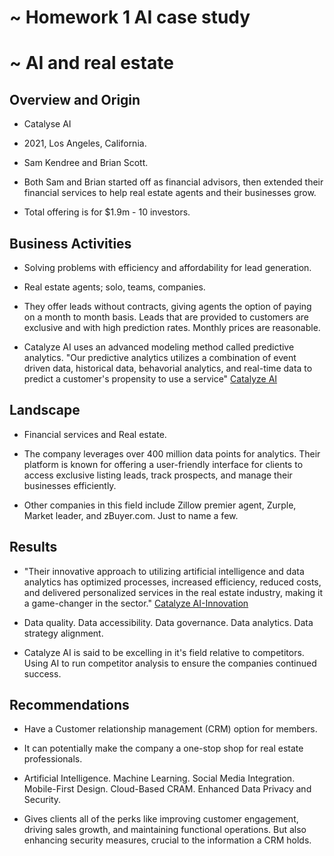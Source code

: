 # ~ Homework 1 AI case study 
# ~ AI and real estate

## Overview and Origin

* Catalyse AI

* 2021, Los Angeles, California.

* Sam Kendree and Brian Scott.

* Both Sam and Brian started off as financial advisors, then extended their financial services to help real estate agents and 
 their businesses grow.

* Total offering is for $1.9m - 10 investors.

## Business Activities

* Solving problems with efficiency and affordability for lead generation.

* Real estate agents; solo, teams, companies.

* They offer leads without contracts, giving agents the option of paying on a month to month basis. Leads that are provided to 
 customers are exclusive and with high prediction rates. Monthly prices are reasonable.   

* Catalyze AI uses an advanced modeling method called predictive analytics. "Our predictive analytics utilizes a combination of 
 event driven data, historical data, behavorial analytics, and real-time data to predict a customer's propensity to use a 
 service"
[Catalyze AI](https://www.catalyzeai.com/real-estate/main)

## Landscape

* Financial services and Real estate.

* The company leverages over 400 million data points for analytics. Their platform is known for offering a user-friendly 
 interface for clients to access exclusive listing leads, track prospects, and manage their businesses efficiently. 


* Other companies in this field include Zillow premier agent, Zurple, Market leader, and zBuyer.com. Just to name a few. 

## Results

* "Their innovative approach to utilizing artificial intelligence and data analytics has optimized processes, increased 
 efficiency, reduced costs, and delivered personalized services in the real estate industry, making it a game-changer in the 
 sector." [Catalyze AI-Innovation](https://www.perplexity.ai/search/can-you-give-AtJc0p9cRcCGJzpmkMF0FA) 

* Data quality. Data accessibility. Data governance. Data analytics. Data strategy alignment.

* Catalyze AI is said to be excelling in it's field relative to competitors. Using AI to run competitor analysis to ensure the 
 companies continued success.

## Recommendations

* Have a Customer relationship management (CRM) option for members. 

* It can potentially make the company a one-stop shop for real estate professionals.
  
* Artificial Intelligence. Machine Learning. Social Media Integration. Mobile-First Design. Cloud-Based CRAM. Enhanced Data 
 Privacy and Security.

* Gives clients all of the perks like improving customer engagement, driving sales growth, and maintaining functional 
 operations. But also enhancing security measures, crucial to the information a CRM holds. 
